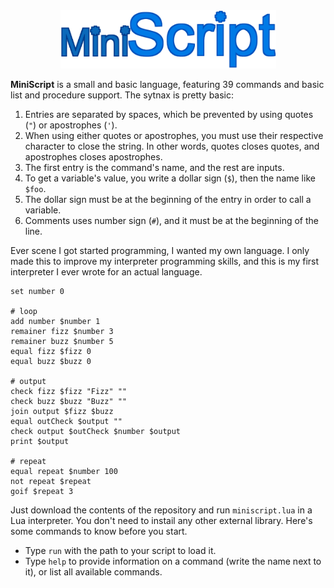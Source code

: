 <div align="center">
        <img width="345" src="docs/logo.png" alt="RazerFlare">
</div>

**MiniScript** is a small and basic language, featuring 39 commands and basic list and procedure support. The sytnax is pretty basic:

1. Entries are separated by spaces, which be prevented by using quotes (`"`) or apostrophes (`'`).
2. When using either quotes or apostrophes, you must use their respective character to close the string. In other words, quotes closes quotes, and apostrophes closes apostrophes.
3. The first entry is the command's name, and the rest are inputs.
4. To get a variable's value, you write a dollar sign (`$`), then the name like `$foo`.
5. The dollar sign must be at the beginning of the entry in order to call a variable.
6. Comments uses number sign (`#`), and it must be at the beginning of the line.

Ever scene I got started programming, I wanted my own language. I only made this to improve my interpreter programming skills, and this is my first interpreter I ever wrote for an actual language.

```
set number 0

# loop
add number $number 1
remainer fizz $number 3
remainer buzz $number 5
equal fizz $fizz 0
equal buzz $buzz 0

# output
check fizz $fizz "Fizz" ""
check buzz $buzz "Buzz" ""
join output $fizz $buzz
equal outCheck $output ""
check output $outCheck $number $output
print $output

# repeat
equal repeat $number 100
not repeat $repeat
goif $repeat 3
```

Just download the contents of the repository and run `miniscript.lua` in a Lua interpreter. You don't need to instail any other external library. Here's some commands to know before you start.

* Type `run` with the path to your script to load it.
* Type `help` to provide information on a command (write the name next to it), or list all available commands.
